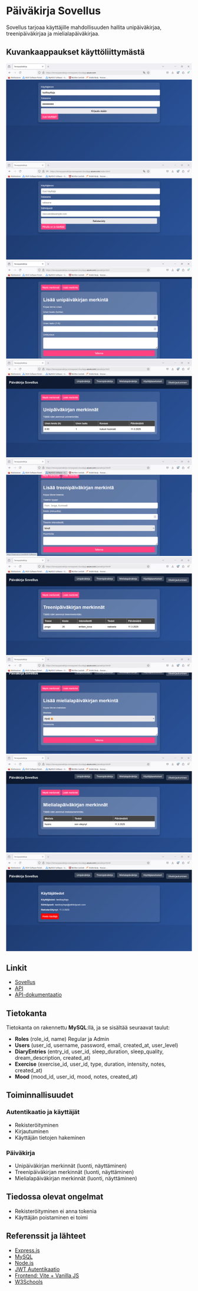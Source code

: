 
# Päiväkirja Sovellus

Sovellus tarjoaa käyttäjille mahdollisuuden hallita unipäiväkirjaa, treenipäiväkirjaa ja mielialapäiväkirjaa.



## Kuvankaappaukset käyttöliittymästä

![Login-näyttö](./screenshots/login.png)
![Register-näyttö](./screenshots/register.png)
![Unipäiväkirjalisäys](./screenshots/add_diary.png)
![Unipäiväkirjanäyttö](./screenshots/diary_entry.png)
![Exerciselisäys](./screenshots/add_exercise.png)
![Exercisesnäyttö](./screenshots/exercise_entry.png)
![Moodlisäys](./screenshots/add_mood.png)
![Moodnäyttö](./screenshots/mood_entry.png)
![Asetuksetnäyttö](./screenshots/user_info.png)
## Linkit

 - [Sovellus](https://terveyspaivakirja.norwayeast.cloudapp.azure.com)
 - [API](https/terveyspaivakirja.norwayeast.cloudapp.azure.com/api)
 - [API-dokumentaatio](./API_DOCS.md)


## Tietokanta

Tietokanta on rakennettu **MySQL**:llä, ja se sisältää seuraavat taulut:

- **Roles** (role_id, name) Regular ja Admin
- **Users** (user_id, username, password, email, created_at, user_level)
- **DiaryEntries** (entry_id, user_id, sleep_duration, sleep_quality, dream_description, created_at)
- **Exercise** (exercise_id, user_id, type, duration, intensity, notes, created_at)
- **Mood** (mood_id, user_id, mood, notes, created_at)

## Toiminnallisuudet

### Autentikaatio ja käyttäjät
- Rekisteröityminen
- Kirjautuminen
- Käyttäjän tietojen hakeminen


### Päiväkirja
- Unipäiväkirjan merkinnät (luonti, näyttäminen)
- Treenipäiväkirjan merkinnät (luonti, näyttäminen)
- Mielialapäiväkirjan merkinnät (luonti, näyttäminen)
## Tiedossa olevat ongelmat
-  Rekisteröityminen ei anna tokenia
-  Käyttäjän poistaminen ei toimi
## Referenssit ja lähteet
- [Express.js](https://expressjs.com/)
- [MySQL](https://www.mysql.com/)
- [Node.js](https://nodejs.org/)
- [JWT Autentikaatio](https://jwt.io/)
- [Frontend: Vite + Vanilla JS](https://vitejs.dev/)
- [W3Schools](https://www.w3schools.com/)